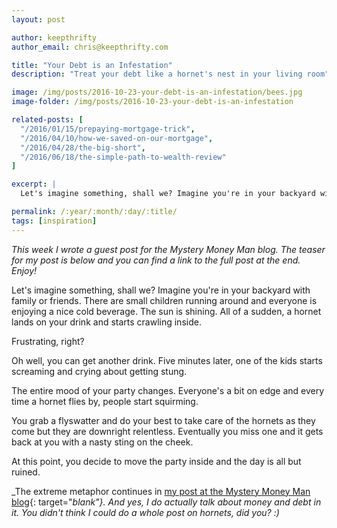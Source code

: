 ```yaml
---
layout: post

author: keepthrifty
author_email: chris@keepthrifty.com

title: "Your Debt is an Infestation"
description: "Treat your debt like a hornet's nest in your living room"

image: /img/posts/2016-10-23-your-debt-is-an-infestation/bees.jpg
image-folder: /img/posts/2016-10-23-your-debt-is-an-infestation

related-posts: [
  "/2016/01/15/prepaying-mortgage-trick",
  "/2016/04/10/how-we-saved-on-our-mortgage",
  "/2016/04/28/the-big-short",
  "/2016/06/18/the-simple-path-to-wealth-review"
]

excerpt: |
  Let's imagine something, shall we? Imagine you're in your backyard with family or friends. There are small children running around and everyone is enjoying a nice cold beverage. The sun is shining. All of a sudden, a hornet lands on your drink and starts crawling inside.

permalink: /:year/:month/:day/:title/
tags: [inspiration]
---
```


_This week I wrote a guest post for the Mystery Money Man blog. The teaser for my post is below and you can find a link to the full post at the end. Enjoy!_

Let's imagine something, shall we? Imagine you're in your backyard with family or friends. There are small children running around and everyone is enjoying a nice cold beverage. The sun is shining. All of a sudden, a hornet lands on your drink and starts crawling inside.

Frustrating, right?

Oh well, you can get another drink. Five minutes later, one of the kids starts screaming and crying about getting stung.

The entire mood of your party changes. Everyone's a bit on edge and every time a hornet flies by, people start squirming.

You grab a flyswatter and do your best to take care of the hornets as they come but they are downright relentless. Eventually you miss one and it gets back at you with a nasty sting on the cheek.

At this point, you decide to move the party inside and the day is all but ruined.

_The extreme metaphor continues in [my post at the Mystery Money Man blog](http://www.mysterymoneyman.com/your-debt-is-an-infestation/){: target="_blank"}. And yes, I do actually talk about money and debt in it. You didn't think I could do a whole post on hornets, did you? :)_
